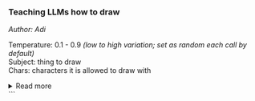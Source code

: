 ### Teaching LLMs how to draw
<em>Author: Adi</em><br/>

Temperature: 0.1 - 0.9 <em>(low to high variation; set as random each call by default)</em><br/>
Subject: thing to draw<br/>
Chars: characters it is allowed to draw with<br/>

<details>
 <summary>Read more</summary>
 <pre>
  ^__^
  (oo)\_______
  (__)\       )\/\
      ||----w |
      ||     ||
 </pre>
</details>
```
 
```
